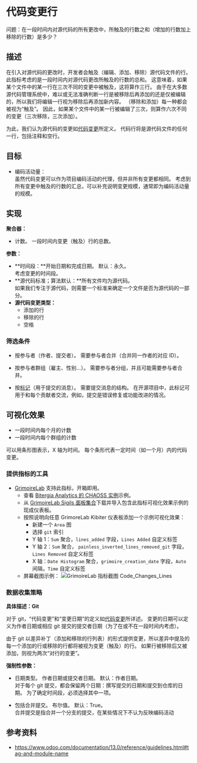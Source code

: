# 代码变更行

问题：在一段时间内对源代码的所有更改中，所触及的行数之和（增加的行数加上移除的行数）是多少？


## 描述

在引入对源代码的更改时，开发者会触及（编辑、添加、移除）源代码文件的行。 此指标考虑的是一段时间内对源代码更改所触及的行数的总和。 这意味着，如果某个文件中的某一行在三次不同的变更中被触及，这将算作三行。 由于在大多数源代码管理系统中，难以或无法准确判断一行是被移除后再添加的还是仅被编辑的，所以我们将编辑一行视为移除后再添加新内容。 （移除和添加）每一种都会被视为“触及”。 因此，如果某个文件中的某一行被编辑了三次，则算作六次不同的变更（三次移除，三次添加）。

为此，我们认为源代码的变更如[代码变更](https://github.com/chaoss/wg-evolution/blob/master/metrics/Code_Changes.md)所定义。 代码行将是源代码文件的任何一行，包括注释和空行。


## 目标

* 编码活动量：  
  虽然代码变更可以作为项目编码活动的代理，但并非所有变更都相同。 考虑到所有变更中触及的行数的汇总，可以补充说明变更规模，通常即为编码活动量的规模。


## 实现

**聚合器：**
* 计数。 一段时间内变更（触及）行的总数。

**参数：**
* **时间段：**开始日期和完成日期。 默认：永久。  
  考虑变更的时间段。<br>
* **源代码标准；算法默认：**所有文件均为源代码。  
  如果我们专注于源代码，则需要一个标准来确定一个文件是否为源代码的一部分。<br>
* **源代码变更类型：**
    - 添加的行
    - 移除的行
    - 空格


### 筛选条件

* 按参与者（作者、提交者）。 需要参与者合并（合并同一作者的对应 ID）。

* 按参与者群组（雇主、性别…）。 需要参与者分组，并且可能需要参与者合并。

* 按[标记](https://www.odoo.com/documentation/13.0/reference/guidelines.html#tag-and-module-name)（用于提交的消息）。 需要提交消息的结构。 在开源项目中，此标记可用于和每个贡献者交流，例如，提交是错误修复或功能改进的情况。

## 可视化效果

* 一段时间内每个月的计数
* 一段时间内每个群组的计数

可以用条形图表示，X 轴为时间。 每个条形代表一定时间（如一个月）内的代码变更。


### 提供指标的工具

* [GrimoireLab](https://chaoss.github.io/grimoirelab) 支持此指标，开箱即用。
  - 查看 [Bitergia Analytics 的 CHAOSS 实例](https://chaoss.biterg.io/app/kibana#/dashboard/f13af0e0-18e5-11e9-ba47-d5cbef43f8d3)示例。
  - 从 [GrimoireLab Sigils 面板集合](https://chaoss.github.io/grimoirelab-sigils/chaoss-gmd-cde/lines_of_code_changed/)下载并导入包含此指标可视化效果示例的现成仪表板。
  - 按照说明向任意 GrimoreLab Kibiter 仪表板添加一个示例可视化效果：
    * 新建一个 `Area` 图
    * 选择 `git` 索引
    * Y 轴 1：`Sum` 聚合，`lines_added` 字段，`Lines Added` 自定义标签
    * Y 轴 2：`Sum` 聚合， `painless_inverted_lines_removed_git` 字段，`Lines Removed` 自定义标签
    * X 轴：`Date Histogram` 聚合，`grimoire_creation_date` 字段，`Auto` 间隔，`Time` 自定义标签
  - 屏幕截图示例： ![GrimoireLab 指标截图 Code_Changes_Lines](https://github.com/chaoss/wg-evolution/blob/master/metrics/images/code_changes_lines-GrimoireLab.png)


### 数据收集策略

**具体描述：Git**

对于 git，“代码变更”和“变更日期”的定义如[代码变更](https://github.com/chaoss/wg-evolution/blob/master/metrics/Code_Changes.md)所详述。 变更的日期可以定义为作者日期或相应 git 提交的提交者日期（为了在或不在一段时间内考虑）。

由于 git 以差异补丁（添加和移除的行列表）的形式提供变更，所以差异中提及的每一个添加的行或移除的行都将被视为变更（触及）的行。 如果行被移除后又被添加，则视为两次“对行的变更”。

__强制性参数：__

* 日期类型。 作者日期或提交者日期。 默认：作者日期。  
  对于每个 git 提交，都会保留两个日期：撰写提交的日期和提交到仓库的日期。 为了确定时间段，必须选择其中一项。<br>

* 包括合并提交。 布尔值。 默认：True。  
  合并提交是指合并一个分支的提交，在某些情况下不认为反映编码活动

## 参考资料

* https://www.odoo.com/documentation/13.0/reference/guidelines.html#tag-and-module-name
